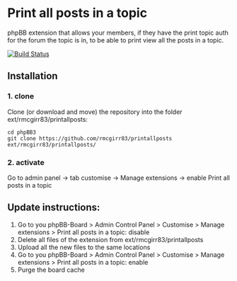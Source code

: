 # Print all posts in a topic


phpBB extension that allows your members, if they have the print topic auth for the forum the topic is in, to be able to print view all the posts in a topic.

[![Build Status](https://github.com/rmcgirr83/printallposts/workflows/Tests/badge.svg)](https://github.com/rmcgirr83/printallposts/actions)

## Installation

### 1. clone
Clone (or download and move) the repository into the folder ext/rmcgirr83/printallposts:

```
cd phpBB3
git clone https://github.com/rmcgirr83/printallposts ext/rmcgirr83/printallposts/
```

### 2. activate
Go to admin panel -> tab customise -> Manage extensions -> enable Print all posts in a topic

## Update instructions:
1. Go to you phpBB-Board > Admin Control Panel > Customise > Manage extensions > Print all posts in a topic: disable
2. Delete all files of the extension from ext/rmcgirr83/printallposts
3. Upload all the new files to the same locations
4. Go to you phpBB-Board > Admin Control Panel > Customise > Manage extensions > Print all posts in a topic: enable
5. Purge the board cache
